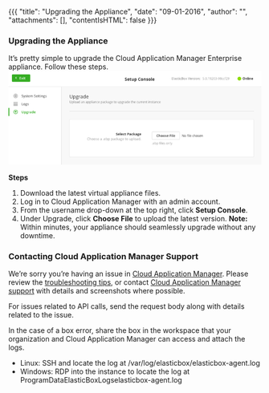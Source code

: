 {{{
"title": "Upgrading the Appliance",
"date": "09-01-2016",
"author": "",
"attachments": [],
"contentIsHTML": false
}}}

### Upgrading the Appliance
It’s pretty simple to upgrade the Cloud Application Manager Enterprise appliance. Follow these steps.
![appliance-upgrading1.png](../../images/cloud-application-manager/appliance-upgrading1.png)

**Steps**
1. Download the latest virtual appliance files.
2. Log in to Cloud Application Manager with an admin account.
3. From the username drop-down at the top right, click **Setup Console**.
4. Under Upgrade, click **Choose File** to upload the latest version.
   **Note:** Within minutes, your appliance should seamlessly upgrade without any downtime.

### Contacting Cloud Application Manager Support

We’re sorry you’re having an issue in [Cloud Application Manager](https://www.ctl.io/cloud-application-manager/). Please review the [troubleshooting tips](../Troubleshooting/troubleshooting-tips.md), or contact [Cloud Application Manager support](mailto:cloudsupport@centurylink.com) with details and screenshots where possible.

For issues related to API calls, send the request body along with details related to the issue.

In the case of a box error, share the box in the workspace that your organization and Cloud Application Manager can access and attach the logs.
* Linux: SSH and locate the log at /var/log/elasticbox/elasticbox-agent.log
* Windows: RDP into the instance to locate the log at ProgramDataElasticBoxLogselasticbox-agent.log
